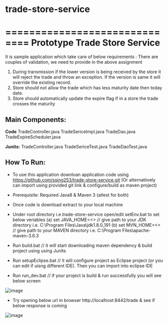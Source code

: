 # trade-store-service
==============================
Prototype Trade Store Service
==============================
It is sample application which take care  of below requirements :
There are couples of validation, we need to provide in the above assignment
1. During transmission if the lower version is being received by the store it will reject the trade and
throw an exception. If the version is same it will override the existing record.
2. Store should not allow the trade which has less maturity date then today date.
3. Store should automatically update the expire flag if in a store the trade crosses the maturity

Main Components:
-----------------
**Code**
TradeController.java
TradeSericeImpl.java
TradeDao.java
TradeExpireScheduler.java

**Junits:**
TradeController.java
TradeSericeTest.java
TradeDaoTest.java

How To Run:
-----------
- To use this application downloan application code using https://github.com/ssing253/trade-store-service.git
(Or alternatiively can import using provided git link & configure/build as maven project)

- Prerequisite: Required Java8 & Maven 3 (atlest for both)   
- Once code is download extract to your local machine
- Under root directory i.e.trade-store-service open/edit setEnv.bat to set below veriables 
           (a) set JAVA_HOME=<>   // give path to  your JDK directory i.e. C:\Program Files\Java\jdk1.8.0_191
           (b) set MVN_HOME=<>    // give path to your MAVEN directory i.e. C:\Program Files\apache-maven-3.6.3
  
- Run build.bat   // it will start downloading maven dependency & build project using using Junits
- Run setupEclipse.bat // it will configure project as Eclipse project (or you can edit if uisng different IDE). Then you can import into eclipse IDE   
- Run run_dev.bat   // if your project is build & run successfully you will see below screen

![image](https://user-images.githubusercontent.com/100430458/179417096-dbcce126-dc3d-4db4-829c-870d1d7e7b8c.png)

- Try opening below url in browser http://localhost:8442/trade  & see if below response is coming

![image](https://user-images.githubusercontent.com/100430458/179417142-d62158e0-6205-4527-891b-c4658b45f93f.png)



 
